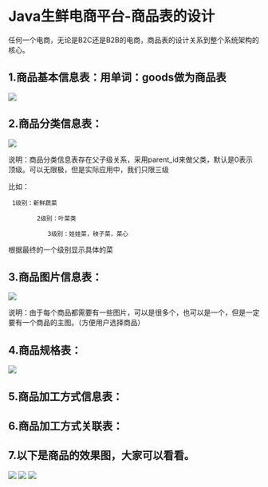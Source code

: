 # Java生鲜电商平台-商品表的设计

任何一个电商，无论是B2C还是B2B的电商，商品表的设计关系到整个系统架构的核心。

## 1.商品基本信息表：用单词：goods做为商品表
![](/static/image/641237-20180511085008395-2022270459.png)

## 2.商品分类信息表：
![](/static/image/641237-20180511085115897-1585944555.png)

说明：商品分类信息表存在父子级关系，采用parent_id来做父类，默认是0表示顶级。可以无限极，但是实际应用中，我们只限三级

比如：

     1级别：新鲜蔬菜

            2级别：叶菜类

               3级别：娃娃菜，秧子菜，菜心

 

根据最终的一个级别显示具体的菜

## 3.商品图片信息表：

![](/static/image/641237-20180511085624853-1085931362.png)

说明：由于每个商品都需要有一些图片，可以是很多个，也可以是一个，但是一定要有一个商品的主图。（方便用户选择商品）

## 4.商品规格表：

![](/static/image/641237-20180511085715283-1185411817.png)

## 5.商品加工方式信息表：

## 6.商品加工方式关联表：

## 7.以下是商品的效果图，大家可以看看。
![](/static/image/641237-20180511090650157-1829014234.png)
![](/static/image/641237-20180511090702754-1340462555.png)
![](/static/image/641237-20180511090712805-684141631.png)